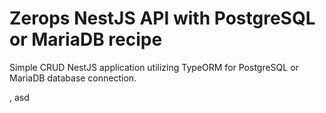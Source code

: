 # Zerops NestJS API with PostgreSQL or MariaDB recipe

Simple CRUD NestJS application utilizing TypeORM for PostgreSQL or MariaDB database connection.

,
asd
